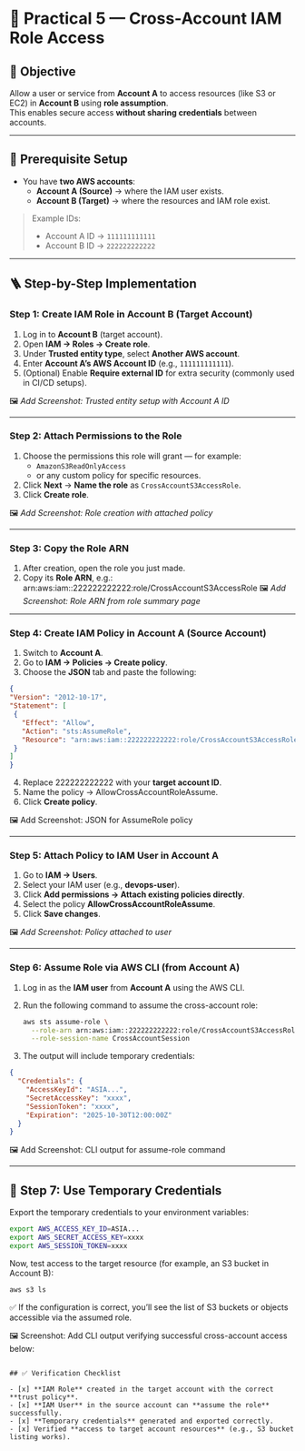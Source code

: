 # 🧩 Practical 5 — Cross-Account IAM Role Access

## 🎯 Objective
Allow a user or service from **Account A** to access resources (like S3 or EC2) in **Account B** using **role assumption**.  
This enables secure access **without sharing credentials** between accounts.

---

## 🧠 Prerequisite Setup
- You have **two AWS accounts**:
  - **Account A (Source)** → where the IAM user exists.
  - **Account B (Target)** → where the resources and IAM role exist.

> Example IDs:  
> - Account A ID → `111111111111`  
> - Account B ID → `222222222222`

---

## 🪜 Step-by-Step Implementation

### **Step 1: Create IAM Role in Account B (Target Account)**
1. Log in to **Account B** (target account).
2. Open **IAM → Roles → Create role**.
3. Under **Trusted entity type**, select **Another AWS account**.
4. Enter **Account A’s AWS Account ID** (e.g., `111111111111`).
5. (Optional) Enable **Require external ID** for extra security (commonly used in CI/CD setups).

🖼️ _Add Screenshot: Trusted entity setup with Account A ID_

---

### **Step 2: Attach Permissions to the Role**
1. Choose the permissions this role will grant — for example:
   - `AmazonS3ReadOnlyAccess`
   - or any custom policy for specific resources.
2. Click **Next** → **Name the role** as `CrossAccountS3AccessRole`.
3. Click **Create role**.

🖼️ _Add Screenshot: Role creation with attached policy_

---

### **Step 3: Copy the Role ARN**
1. After creation, open the role you just made.  
2. Copy its **Role ARN**, e.g.: arn:aws:iam::222222222222:role/CrossAccountS3AccessRole
🖼️ _Add Screenshot: Role ARN from role summary page_

---

### **Step 4: Create IAM Policy in Account A (Source Account)**
1. Switch to **Account A**.
2. Go to **IAM → Policies → Create policy**.
3. Choose the **JSON** tab and paste the following:

```json
{
"Version": "2012-10-17",
"Statement": [
 {
   "Effect": "Allow",
   "Action": "sts:AssumeRole",
   "Resource": "arn:aws:iam::222222222222:role/CrossAccountS3AccessRole"
 }
]
}
```
4. Replace 222222222222 with your **target account ID**.
5. Name the policy → AllowCrossAccountRoleAssume.
6. Click **Create policy**.

🖼️ Add Screenshot: JSON for AssumeRole policy

---

### **Step 5: Attach Policy to IAM User in Account A**

1. Go to **IAM → Users**.  
2. Select your IAM user (e.g., **devops-user**).  
3. Click **Add permissions → Attach existing policies directly**.  
4. Select the policy **AllowCrossAccountRoleAssume**.  
5. Click **Save changes**.  

🖼️ _Add Screenshot: Policy attached to user_

---

### **Step 6: Assume Role via AWS CLI (from Account A)**

1. Log in as the **IAM user** from **Account A** using the AWS CLI.  
2. Run the following command to assume the cross-account role:

   ```bash
   aws sts assume-role \
     --role-arn arn:aws:iam::222222222222:role/CrossAccountS3AccessRole \
     --role-session-name CrossAccountSession
   ```
3. The output will include temporary credentials:
```json
{
  "Credentials": {
    "AccessKeyId": "ASIA...",
    "SecretAccessKey": "xxxx",
    "SessionToken": "xxxx",
    "Expiration": "2025-10-30T12:00:00Z"
  }
}
```
🖼️ Add Screenshot: CLI output for assume-role command

---
## 🧩 Step 7: Use Temporary Credentials

Export the temporary credentials to your environment variables:

```bash
export AWS_ACCESS_KEY_ID=ASIA...
export AWS_SECRET_ACCESS_KEY=xxxx
export AWS_SESSION_TOKEN=xxxx
```
Now, test access to the target resource (for example, an S3 bucket in Account B):
```bash
aws s3 ls
```
✅ If the configuration is correct, you’ll see the list of S3 buckets or objects accessible via the assumed role.

🖼️ Screenshot:
Add CLI output verifying successful cross-account access below:

```

## ✅ Verification Checklist

- [x] **IAM Role** created in the target account with the correct **trust policy**.  
- [x] **IAM User** in the source account can **assume the role** successfully.  
- [x] **Temporary credentials** generated and exported correctly.  
- [x] Verified **access to target account resources** (e.g., S3 bucket listing works).







